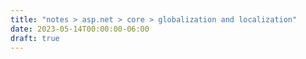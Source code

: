 ```yaml
---
title: "notes > asp.net > core > globalization and localization"
date: 2023-05-14T00:00:00-06:00
draft: true
---
```


<style>
    r { color: red }
    o { color: orange }
    g { color: green }
</style>
